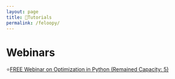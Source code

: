 ```yaml
---
layout: page
title: 🛒Tutorials
permalink: /feloopy/
---
```


# Webinars

⭐[FREE Webinar on Optimization in Python (Remained Capacity: 5)][wb1]

[wb1]: https://forms.gle/ydpvFj64JagdHAyq6
